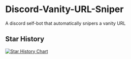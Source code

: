 # Discord-Vanity-URL-Sniper
A discord self-bot that automatically snipers a vanity URL

## Star History

[![Star History Chart](https://api.star-history.com/svg?repos=DankoOfficial/Discord-Vanity-URL-Sniper&type=Date)](https://star-history.com/#DankoOfficial/Discord-Vanity-URL-Sniper&Date)
